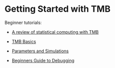 Getting Started with TMB
================

<!-- README.md is generated from README.Rmd. Please edit that file -->

Beginner tutorials:

- [A review of statistical computing with
  TMB](https://andrea-havron-noaa.github.io/TMBtraining/docs/02_Beginner_TMB/00_Likelihoods_AD.html)

- [TMB
  Basics](https://andrea-havron-noaa.github.io/TMBtraining/docs/02_Beginner_TMB/TMB_Basics.html)

- [Parameters and
  Simulations](https://andrea-havron-noaa.github.io/TMBtraining/docs/02_Beginner_TMB/Parameters.html)

- [Beginners Guide to
  Debugging](https://andrea-havron-noaa.github.io/TMBtraining/docs/02_Beginner_TMB/Debugging_I.html)
